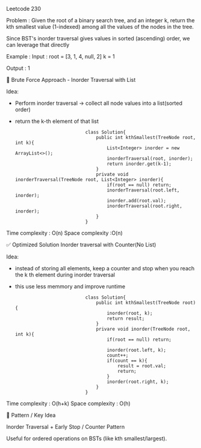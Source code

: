 Leetcode 230

Problem : 
Given the root of a binary search tree, and an integer k,
return the kth smallest value (1-indexed) among all the values of the nodes in the tree.

Since BST's inorder traversal gives values in sorted (ascending) order,
we can leverage that directly

Example : 
Input : root = [3, 1, 4, null, 2] k = 1

Output : 1

🔵 Brute Force Approach - Inorder Traversal with List

Idea:
- Perform inorder traversal -> collect all node values into a list(sorted order)
- return the k-th element of that list

                                class Solution{
                                    public int kthSmallest(TreeNode root, int k){
                                        List<Integer> inorder = new ArrayList<>();
                                        inorderTraversal(root, inorder);
                                        return inorder.get(k-1);
                                    }
                                    private void inorderTraversal(TreeNode root, List<Integer> inorder){
                                        if(root == null) return;
                                        inorderTraversal(root.left, inorder);
                                        inorder.add(root.val);
                                        inorderTraversal(root.right, inorder);
                                    }
                                }
Time complexity :   O(n)
Space complexity  :O(n)

✅ Optimized Solution
Inorder traversal with Counter(No List)

Idea:
- instead of storing all elements,
keep a counter and stop when you reach the k th element during inorder traversal
- this use less memmory and improve runtime

                                class Solution{
                                    public int kthSmallest(TreeNode root){
                                        inorder(root, k);
                                        return result;
                                    }
                                    privare void inorder(TreeNode root, int k){
                                        if(root == null) return;

                                        inorder(root.left, k);
                                        count++;
                                        if(count == k){
                                            result = root.val;
                                            return;
                                        }
                                        inorder(root.right, k);
                                    }
                                }
Time complexity : O(h+k)
Space complexity : O(h)

🧭 Pattern / Key Idea

Inorder Traversal + Early Stop / Counter Pattern

Useful for ordered operations on BSTs (like kth smallest/largest).
